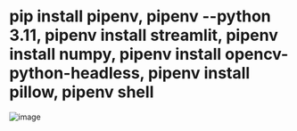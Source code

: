 
# pip install pipenv, pipenv --python 3.11, pipenv install streamlit, pipenv install numpy, pipenv install opencv-python-headless, pipenv install pillow, pipenv shell

 
![image](https://github.com/zaid42005/mosaic-convertor/assets/66367657/6c2760f1-a21f-454b-b78c-698080514496)
